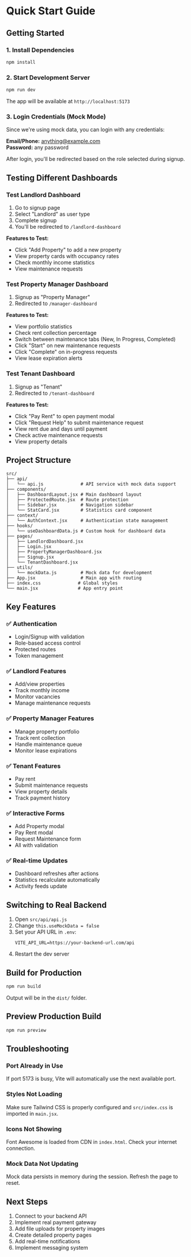 # Quick Start Guide

## Getting Started

### 1. Install Dependencies
```bash
npm install
```

### 2. Start Development Server
```bash
npm run dev
```

The app will be available at `http://localhost:5173`

### 3. Login Credentials (Mock Mode)
Since we're using mock data, you can login with any credentials:

**Email/Phone:** anything@example.com  
**Password:** any password

After login, you'll be redirected based on the role selected during signup.

## Testing Different Dashboards

### Test Landlord Dashboard
1. Go to signup page
2. Select "Landlord" as user type
3. Complete signup
4. You'll be redirected to `/landlord-dashboard`

**Features to Test:**
- Click "Add Property" to add a new property
- View property cards with occupancy rates
- Check monthly income statistics
- View maintenance requests

### Test Property Manager Dashboard
1. Signup as "Property Manager"
2. Redirected to `/manager-dashboard`

**Features to Test:**
- View portfolio statistics
- Check rent collection percentage
- Switch between maintenance tabs (New, In Progress, Completed)
- Click "Start" on new maintenance requests
- Click "Complete" on in-progress requests
- View lease expiration alerts

### Test Tenant Dashboard
1. Signup as "Tenant"
2. Redirected to `/tenant-dashboard`

**Features to Test:**
- Click "Pay Rent" to open payment modal
- Click "Request Help" to submit maintenance request
- View rent due and days until payment
- Check active maintenance requests
- View property details

## Project Structure
```
src/
├── api/
│   └── api.js              # API service with mock data support
├── components/
│   ├── DashboardLayout.jsx # Main dashboard layout
│   ├── ProtectedRoute.jsx  # Route protection
│   ├── Sidebar.jsx         # Navigation sidebar
│   └── StatCard.jsx        # Statistics card component
├── context/
│   └── AuthContext.jsx     # Authentication state management
├── hooks/
│   └── useDashboardData.js # Custom hook for dashboard data
├── pages/
│   ├── LandlordDashboard.jsx
│   ├── Login.jsx
│   ├── PropertyManagerDashboard.jsx
│   ├── Signup.jsx
│   └── TenantDashboard.jsx
├── utils/
│   └── mockData.js         # Mock data for development
├── App.jsx                 # Main app with routing
├── index.css              # Global styles
└── main.jsx               # App entry point
```

## Key Features

### ✅ Authentication
- Login/Signup with validation
- Role-based access control
- Protected routes
- Token management

### ✅ Landlord Features
- Add/view properties
- Track monthly income
- Monitor vacancies
- Manage maintenance requests

### ✅ Property Manager Features
- Manage property portfolio
- Track rent collection
- Handle maintenance queue
- Monitor lease expirations

### ✅ Tenant Features
- Pay rent
- Submit maintenance requests
- View property details
- Track payment history

### ✅ Interactive Forms
- Add Property modal
- Pay Rent modal
- Request Maintenance form
- All with validation

### ✅ Real-time Updates
- Dashboard refreshes after actions
- Statistics recalculate automatically
- Activity feeds update

## Switching to Real Backend

1. Open `src/api/api.js`
2. Change `this.useMockData = false`
3. Set your API URL in `.env`:
   ```
   VITE_API_URL=https://your-backend-url.com/api
   ```
4. Restart the dev server

## Build for Production
```bash
npm run build
```

Output will be in the `dist/` folder.

## Preview Production Build
```bash
npm run preview
```

## Troubleshooting

### Port Already in Use
If port 5173 is busy, Vite will automatically use the next available port.

### Styles Not Loading
Make sure Tailwind CSS is properly configured and `src/index.css` is imported in `main.jsx`.

### Icons Not Showing
Font Awesome is loaded from CDN in `index.html`. Check your internet connection.

### Mock Data Not Updating
Mock data persists in memory during the session. Refresh the page to reset.

## Next Steps
1. Connect to your backend API
2. Implement real payment gateway
3. Add file uploads for property images
4. Create detailed property pages
5. Add real-time notifications
6. Implement messaging system

